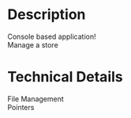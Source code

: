 # Description
Console based application! <br>
Manage a store <br>
# Technical Details
File Management <br>
Pointers <br>
